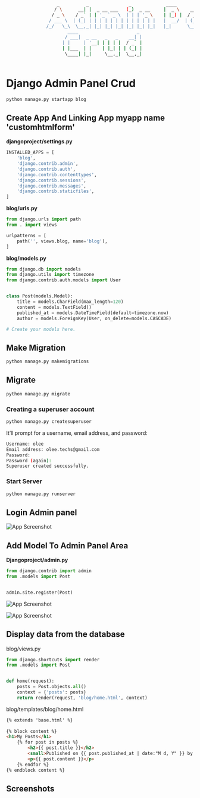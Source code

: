 ```bash
                   _          _               _             ____                           _   
                  / \      __| |  _ __ ___   (_)  _ __     |  _ \    __ _   _ __     ___  | |  
                 / _ \    / _` | | '_ ` _ \  | | | '_ \    | |_) |  / _` | | '_ \   / _ \ | |  
                / ___ \  | (_| | | | | | | | | | | | | |   |  __/  | (_| | | | | | |  __/ | |  
               /_/   \_\  \__,_| |_| |_| |_| |_| |_| |_|   |_|      \__,_| |_| |_|  \___| |_|  
                       ____                      _ 
                      / ___|  _ __   _   _    __| |
                     | |     | '__| | | | |  / _` |
                     | |___  | |    | |_| | | (_| |
                      \____| |_|     \__,_|  \__,_|
                                                   
``` 
# Django Admin Panel Crud
```bash
python manage.py startapp blog
```

## Create App And Linking App myapp name 'customhtmlform'

**djangoproject/settings.py**
```python
INSTALLED_APPS = [
    'blog',
    'django.contrib.admin',
    'django.contrib.auth',
    'django.contrib.contenttypes',
    'django.contrib.sessions',
    'django.contrib.messages',
    'django.contrib.staticfiles',
]
```

**blog/urls.py**
```python
from django.urls import path
from . import views

urlpatterns = [
    path('', views.blog, name='blog'),
]
```
**blog/models.py**
```python
from django.db import models
from django.utils import timezone
from django.contrib.auth.models import User


class Post(models.Model):
    title = models.CharField(max_length=120)
    content = models.TextField()
    published_at = models.DateTimeField(default=timezone.now)
    author = models.ForeignKey(User, on_delete=models.CASCADE)

# Create your models here.

```


## Make Migration
```bash
python manage.py makemigrations
```
## Migrate
```bash
python manage.py migrate
```
### Creating a superuser account
```bash
python manage.py createsuperuser
```

It’ll prompt for a username, email address, and password:

```bash
Username: olee          
Email address: olee.techs@gmail.com
Password: 
Password (again): 
Superuser created successfully.
```
### Start Server
```bash
python manage.py runserver
```
## Login Admin panel

![App Screenshot](https://www.pythontutorial.net/wp-content/uploads/2022/11/django-admin-page-admin-panel.png) 

## Add Model To Admin Panel Area
**Djangoproject/admin.py**
```python
from django.contrib import admin
from .models import Post


admin.site.register(Post)
```


![App Screenshot](https://www.pythontutorial.net/wp-content/uploads/2022/11/django-admin-page-blog.png)  

![App Screenshot](https://www.pythontutorial.net/wp-content/uploads/2022/11/django-admin-page-create-a-post.png)  

## Display data from the database
blog/views.py
```python
from django.shortcuts import render
from .models import Post


def home(request):
    posts = Post.objects.all()
    context = {'posts': posts}
    return render(request, 'blog/home.html', context)


```

blog/templates/blog/home.html
```html
{% extends 'base.html' %}
	
{% block content %}
<h1>My Posts</h1>
	{% for post in posts %}
		<h2>{{ post.title }}</h2>
		<small>Published on {{ post.published_at | date:"M d, Y" }} by {{ post.author | title}}</small>
		<p>{{ post.content }}</p>
	{% endfor %}
{% endblock content %}
```
## Screenshots

    





